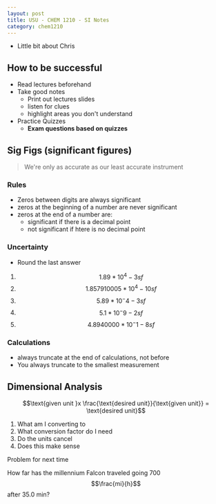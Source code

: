 ```yaml
---
layout: post
title: USU - CHEM 1210 - SI Notes
category: chem1210
---
```


- Little bit about Chris

## How to be successful

- Read lectures beforehand
- Take good notes
  + Print out lectures slides
  + listen for clues
  + highlight areas you don't understand
- Practice Quizzes
  + __Exam questions based on quizzes__

## Sig Figs (significant figures)

> We're only as accurate as our least accurate instrument

### Rules

- Zeros between digits are always significant
- zeros at the beginning of a number are never significant 
- zeros at the end of a number are:
  + significant if there is a decimal point
  + not significant if htere is no decimal point

### Uncertainty

- Round the last answer

1. $$1.89 * 10^4 - 3 sf$$
2. $$1.857910005 * 10^4 - 10 sf$$
3. $$5.89 * 10^-4 - 3 sf$$
4. $$5.1 * 10^-9 - 2 sf$$
5. $$4.8940000 * 10^-1 - 8 sf$$

### Calculations

- always truncate at the end of calculations, not before
- You always truncate to the smallest measurement

## Dimensional Analysis

$$\text{given unit }x \frac{\text{desired unit}}{\text{given unit}}  = \text{desired unit}$$

1. What am I converting to
2. What conversion factor do I need
3. Do the units cancel
4. Does this make sense

Problem for next time

How far has the millennium Falcon traveled going 700 $$\frac{mi}{h}$$ after 35.0 min?

